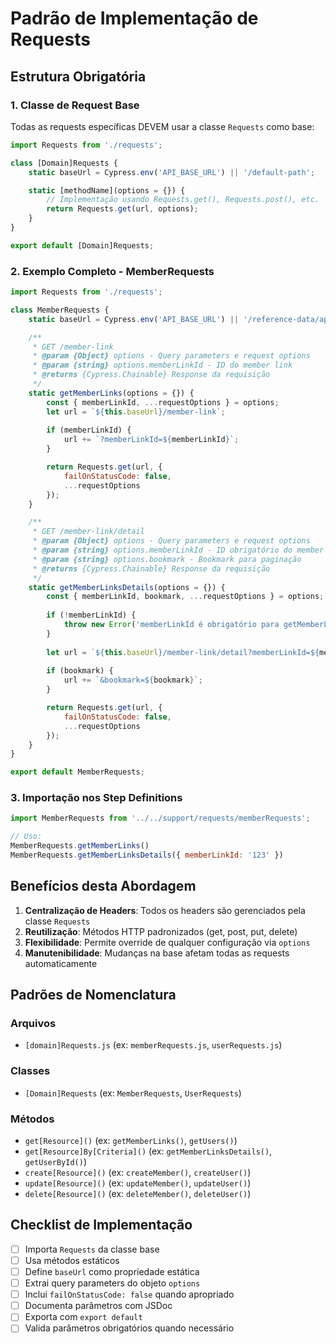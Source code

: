 # Padrão de Implementação de Requests

## Estrutura Obrigatória

### 1. Classe de Request Base
Todas as requests específicas DEVEM usar a classe `Requests` como base:

```javascript
import Requests from './requests';

class [Domain]Requests {
    static baseUrl = Cypress.env('API_BASE_URL') || '/default-path';

    static [methodName](options = {}) {
        // Implementação usando Requests.get(), Requests.post(), etc.
        return Requests.get(url, options);
    }
}

export default [Domain]Requests;
```

### 2. Exemplo Completo - MemberRequests

```javascript
import Requests from './requests';

class MemberRequests {
    static baseUrl = Cypress.env('API_BASE_URL') || '/reference-data/api/b3/v1';

    /**
     * GET /member-link
     * @param {Object} options - Query parameters e request options
     * @param {string} options.memberLinkId - ID do member link
     * @returns {Cypress.Chainable} Response da requisição
     */
    static getMemberLinks(options = {}) {
        const { memberLinkId, ...requestOptions } = options;
        let url = `${this.baseUrl}/member-link`;
        
        if (memberLinkId) {
            url += `?memberLinkId=${memberLinkId}`;
        }

        return Requests.get(url, {
            failOnStatusCode: false,
            ...requestOptions
        });
    }

    /**
     * GET /member-link/detail
     * @param {Object} options - Query parameters e request options
     * @param {string} options.memberLinkId - ID obrigatório do member link
     * @param {string} options.bookmark - Bookmark para paginação
     * @returns {Cypress.Chainable} Response da requisição
     */
    static getMemberLinksDetails(options = {}) {
        const { memberLinkId, bookmark, ...requestOptions } = options;
        
        if (!memberLinkId) {
            throw new Error('memberLinkId é obrigatório para getMemberLinksDetails');
        }
        
        let url = `${this.baseUrl}/member-link/detail?memberLinkId=${memberLinkId}`;
        
        if (bookmark) {
            url += `&bookmark=${bookmark}`;
        }

        return Requests.get(url, {
            failOnStatusCode: false,
            ...requestOptions
        });
    }
}

export default MemberRequests;
```

### 3. Importação nos Step Definitions

```javascript
import MemberRequests from '../../support/requests/memberRequests';

// Uso:
MemberRequests.getMemberLinks()
MemberRequests.getMemberLinksDetails({ memberLinkId: '123' })
```

## Benefícios desta Abordagem

1. **Centralização de Headers**: Todos os headers são gerenciados pela classe `Requests`
2. **Reutilização**: Métodos HTTP padronizados (get, post, put, delete)
3. **Flexibilidade**: Permite override de qualquer configuração via `options`
4. **Manutenibilidade**: Mudanças na base afetam todas as requests automaticamente

## Padrões de Nomenclatura

### Arquivos
- `[domain]Requests.js` (ex: `memberRequests.js`, `userRequests.js`)

### Classes
- `[Domain]Requests` (ex: `MemberRequests`, `UserRequests`)

### Métodos
- `get[Resource]()` (ex: `getMemberLinks()`, `getUsers()`)
- `get[Resource]By[Criteria]()` (ex: `getMemberLinksDetails()`, `getUserById()`)
- `create[Resource]()` (ex: `createMember()`, `createUser()`)
- `update[Resource]()` (ex: `updateMember()`, `updateUser()`)
- `delete[Resource]()` (ex: `deleteMember()`, `deleteUser()`)

## Checklist de Implementação

- [ ] Importa `Requests` da classe base
- [ ] Usa métodos estáticos
- [ ] Define `baseUrl` como propriedade estática
- [ ] Extrai query parameters do objeto `options`
- [ ] Inclui `failOnStatusCode: false` quando apropriado
- [ ] Documenta parâmetros com JSDoc
- [ ] Exporta com `export default`
- [ ] Valida parâmetros obrigatórios quando necessário
